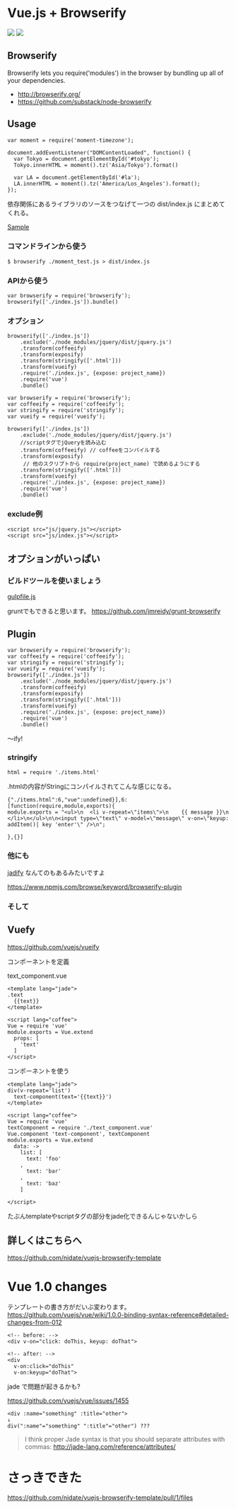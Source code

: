 # Vue.js + Browserify

![](http://vuejs.org/images/logo.png)
![](http://substack.net/images/browserify/browserify.png)



## Browserify

Browserify lets you require('modules') in the browser by bundling up all of your dependencies.

- http://browserify.org/
- https://github.com/substack/node-browserify



## Usage

```
var moment = require('moment-timezone');

document.addEventListener("DOMContentLoaded", function() {
  var Tokyo = document.getElementById('#tokyo');
  Tokyo.innerHTML = moment().tz('Asia/Tokyo').format()

  var LA = document.getElementById('#la');
  LA.innerHTML = moment().tz('America/Los_Angeles').format();
});
```


依存関係にあるライブラリのソースをつなげて一つの dist/index.js にまとめてくれる。

[Sample](./dist/index.html)



### コマンドラインから使う

```
$ browserify ./moment_test.js > dist/index.js
```

### APIから使う

```
var browserify = require('browserify');
browserify(['./index.js']).bundle()
```


### オプション

```
browserify(['./index.js'])
    .exclude('./node_modules/jquery/dist/jquery.js')
    .transform(coffeeify)
    .transform(exposify)
    .transform(stringify(['.html']))
    .transform(vueify)
    .require('./index.js', {expose: project_name})
    .require('vue')
    .bundle()
```


```
var browserify = require('browserify');
var coffeeify = require('coffeeify');
var stringify = require('stringify');
var vueify = require('vueify');

browserify(['./index.js'])
    .exclude('./node_modules/jquery/dist/jquery.js')
    //scriptタグでjQueryを読み込む
    .transform(coffeeify) // coffeeをコンパイルする
    .transform(exposify) 
	 // 他のスクリプトから require(project_name) で読めるようにする
    .transform(stringify(['.html']))
    .transform(vueify)
    .require('./index.js', {expose: project_name})
    .require('vue')
    .bundle()
```


### exclude例

```
<script src="js/jquery.js"></script>
<script src="js/index.js"></script>
```


## オプションがいっぱい

### ビルドツールを使いましょう

[gulpfile.js](https://github.com/nidate/vuejs-browserify-template/blob/master/gulpfile.js)

gruntでもできると思います。
https://github.com/jmreidy/grunt-browserify



## Plugin

```
var browserify = require('browserify');
var coffeeify = require('coffeeify');
var stringify = require('stringify');
var vueify = require('vueify');
browserify(['./index.js'])
    .exclude('./node_modules/jquery/dist/jquery.js')
    .transform(coffeeify)
    .transform(exposify)
    .transform(stringify(['.html']))
    .transform(vueify)
    .require('./index.js', {expose: project_name})
    .require('vue')
    .bundle()
```

〜ify!


### stringify

```
html = require './items.html'
```

.htmlの内容がStringにコンパイルされてこんな感じになる。

```
{"./items.html":6,"vue":undefined}],6:[function(require,module,exports){
module.exports = "<ul>\n  <li v-repeat=\"items\">\n    {{ message }}\n  </li>\n</ul>\n\n<input type=\"text\" v-model=\"message\" v-on=\"keyup: addItem()| key 'enter'\" />\n";

},{}]
```


### 他にも

[jadify](https://github.com/domenic/jadeify) なんてのもあるみたいですよ

https://www.npmjs.com/browse/keyword/browserify-plugin



### そして



## Vuefy

https://github.com/vuejs/vueify


コンポーネントを定義

text_component.vue
```
<template lang="jade">
.text
  {{text}}
</template>

<script lang="coffee">
Vue = require 'vue'
module.exports = Vue.extend
  props: [
    'text'
  ]
</script>
```


コンポーネントを使う
```
<template lang="jade">
div(v-repeat='list')
  text-component(text='{{text}}')
</template>

<script lang="coffee">
Vue = require 'vue'
textComponent = require './text_component.vue'
Vue.component 'text-component', textComponent
module.exports = Vue.extend
  data: ->
    list: [
      text: 'foo'
    ,
      text: 'bar'
    ,
      text: 'baz'
    ]
    
</script>
```


たぶんtemplateやscriptタグの部分をjade化できるんじゃないかしら



## 詳しくはこちらへ

https://github.com/nidate/vuejs-browserify-template



# Vue 1.0 changes

テンプレートの書き方がだいぶ変わります。
https://github.com/vuejs/vue/wiki/1.0.0-binding-syntax-reference#detailed-changes-from-012

```
<!-- before: -->
<div v-on="click: doThis, keyup: doThat">

<!-- after: -->
<div
  v-on:click="doThis"
  v-on:keyup="doThat">
```


jade で問題が起きるかも?

https://github.com/vuejs/vue/issues/1455

```
<div :name="something" :title="other">
↓
div(":name"="something" ":title"="other") ???
```

> I think proper Jade syntax is that you should separate attributes with commas: http://jade-lang.com/reference/attributes/



# さっきできた

https://github.com/nidate/vuejs-browserify-template/pull/1/files
